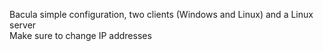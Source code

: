 Bacula simple configuration, two clients (Windows and Linux) and a Linux server<br>Make sure to change IP addresses

